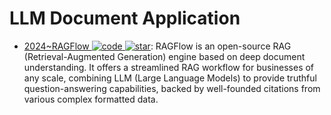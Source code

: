 # LLM Document Application

- [2024~RAGFlow ![code](https://ng-tech.icu/assets/code.svg) ![star](https://img.shields.io/github/stars/infiniflow/ragflow)](https://github.com/infiniflow/ragflow): RAGFlow is an open-source RAG (Retrieval-Augmented Generation) engine based on deep document understanding. It offers a streamlined RAG workflow for businesses of any scale, combining LLM (Large Language Models) to provide truthful question-answering capabilities, backed by well-founded citations from various complex formatted data.
